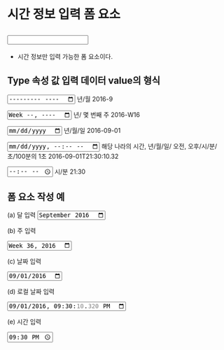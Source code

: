 # 시간 정보 입력 폼 요소

## <input type="month|week|date|time|datetime-local">

- 시간 정보만 입력 가능한 폼 요소이다.

## Type 속성 값             입력 데이터                 value의 형식

<input type="month">        년/월                     2016-9


<input type="week">         년/ 몇 번째 주              2016-W16


<input type="date">         년/월/일                   2016-09-01


<input type="datetime-local">  해당 나라의 시간, 년/월/일/ 오전, 오후/시/분/초/100분의 1초     2016-09-01T21:30:10.32


<input type="time">         시/분                      21:30




## 폼 요소 작성 예

(a) 달 입력
<input type="month" value="2016-09">


(b) 주 입력

<input type="week" value="2016-W36">


(c) 날짜 입력

<input type="date" value="2016-09-01">


(d) 로컬 날짜 입력

<input type="datetime-local"
        value="2016-09-01T21:30:10.32">


(e) 시간 입력

<input type="time" value="21:30">